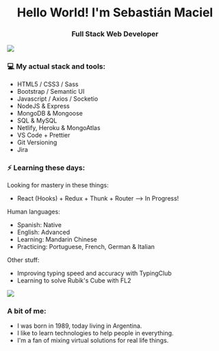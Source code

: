 <h1 align="center"> Hello World! I'm Sebastián Maciel </h1>
<h3 align="center"> Full Stack Web Developer </h3>

<img src="https://yata-apix-a9caea66-ad78-425f-aa08-e292558ebb65.lss.locawebcorp.com.br/b7c7dbff38ae4f419c94ce8d2254b9d9.png"> 

### 💻 My actual stack and tools:
- HTML5 / CSS3 / Sass
- Bootstrap / Semantic UI
- Javascript / Axios / Socketio
- NodeJS & Express
- MongoDB & Mongoose
- SQL & MySQL
- Netlify, Heroku & MongoAtlas
- VS Code + Prettier
- Git Versioning
- Jira

### ⚡ Learning these days:

Looking for mastery in these things:

- React (Hooks) + Redux + Thunk + Router --> In Progress!

Human languages:

- Spanish: Native
- English: Advanced
- Learning: Mandarin Chinese
- Practicing: Portuguese, French, German & Italian

Other stuff:

- Improving typing speed and accuracy with TypingClub
- Learning to solve Rubik's Cube with FL2


<img src="https://yata-apix-a9caea66-ad78-425f-aa08-e292558ebb65.lss.locawebcorp.com.br/b7c7dbff38ae4f419c94ce8d2254b9d9.png"> 

### A bit of me:
- I was born in 1989, today living in Argentina.
- I like to learn technologies to help people in everything.
- I'm a fan of mixing virtual solutions for real life things.
